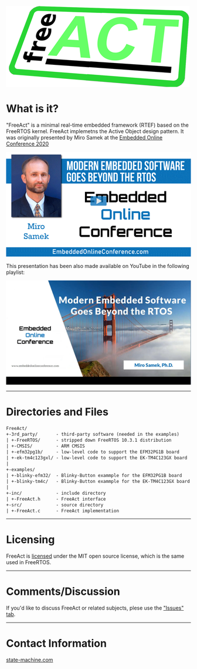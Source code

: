 ![FreeACT](img/FreeACT.png)


# What is it?
"FreeAct" is a minimal real-time embedded framework (RTEF) based on the
FreeRTOS kernel. FreeAct implemetns the Active Object design pattern.
It was originally presented by Miro Samek at the
[Embedded Online Conference 2020](https://www.embeddedonlineconference.com/session/Modern_Embedded_Software_Goes_Beyond_the_RTOS)

[![Miro Samek at Embedded Online Conference](img/EOC_Miro.png)](https://www.embeddedonlineconference.com/session/Modern_Embedded_Software_Goes_Beyond_the_RTOS)


This presentation has been also made available on YouTube in the following playlist:

[![Beyond the RTOS on YouTube](img/Beyond_the_RTOS.jpg)](https://www.youtube.com/playlist?list=PLPW8O6W-1chytjkg63-tM7MI0BvGxxPIP)


---------------------------------------------------------------------
# Directories and Files

```
FreeAct/
+-3rd_party/       - third-party software (needed in the examples)
| +-FreeRTOS/      - stripped down FreeRTOS 10.3.1 distribution
| +-CMSIS/         - ARM CMSIS
| +-efm32pg1b/     - low-level code to support the EFM32PG1B board
| +-ek-tm4c123gxl/ - low-level code to support the EK-TM4C123GX board
|
+-examples/
| +-blinky-efm32/  - Blinky-Button exammple for the EFM32PG1B board
| +-blinky-tm4c/   - Blinky-Button exammple for the EK-TM4C123GX board
|
+-inc/             - include directory
| +-FreeAct.h      - FreeAct interface
+-src/             - source directory
| +-FreeAct.c      - FreeAct implementation
```

---------------------------------------------------------------------
# Licensing
FreeAct is [licensed](LICENSE.txt) under the MIT open source license, which is the same
used in FreeRTOS.


---------------------------------------------------------------------
# Comments/Discussion
If you'd like to discuss FreeAct or related subjects, plese use the ["Issues" tab](https://github.com/QuantumLeaps/FreeAct/issues).


---------------------------------------------------------------------
# Contact Information

[state-machine.com](https://www.state-machine.com)

